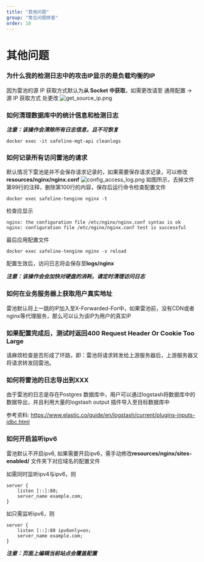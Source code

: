 ```yaml
---
title: "其他问题"
group: "常见问题排查"
order: 10
---
```


# 其他问题
### 为什么我的检测日志中的攻击IP显示的是负载均衡的IP
因为雷池的源 IP 获取方式默认为**从 Socket 中获取**，如需更改请至 通用配置 -> 源 IP 获取方式 处更改
![get_source_ip.png](/images/docs/get_source_ip.png)

### 如何清理数据库中的统计信息和检测日志

***注意：该操作会清除所有日志信息，且不可恢复***

```shell
docker exec -it safeline-mgt-api cleanlogs
```


### 如何记录所有访问雷池的请求
默认情况下雷池是并不会保存请求记录的，如果需要保存请求记录，可以修改**resources/nginx/nginx.conf**
![config_access_log.png](/images/docs/config_access_log.png)
如图所示，去掉文件第99行的注释，删除第100行的内容，保存后运行命令检查配置文件
```shell
docker exec safeline-tengine nginx -t
```
检查应显示
```shell
nginx: the configuration file /etc/nginx/nginx.conf syntax is ok
nginx: configuration file /etc/nginx/nginx.conf test is successful
```
最后应用配置文件
```shell
docker exec safeline-tengine nginx -s reload
```
配置生效后，访问日志将会保存至**logs/nginx**

***注意：该操作会会加快对硬盘的消耗，请定时清理访问日志***

### 如何在业务服务器上获取用户真实地址
雷池默认将上一跳的IP加入至X-Forwarded-For中，如果雷池前，没有CDN或者nginx等代理服务，那么可以认为该IP为用户的真实IP

### 如果配置完成后，测试时返回400 Request Header Or Cookie Too Large
请麻烦检查是否形成了环路，即：雷池将请求转发给上游服务器后，上游服务器又将请求转发回雷池。

### 如何将雷池的日志导出到XXX
由于雷池的日志是存在Postgres 数据库中，用户可以通过logstash将数据库中的数据导出，并且利用大量的logstash output 插件导入至目标数据库中

参考资料: https://www.elastic.co/guide/en/logstash/current/plugins-inputs-jdbc.html

### 如何开启监听ipv6
雷池默认不开启ipv6, 如果需要开启ipv6，需手动修改**resources/nginx/sites-enabled/** 文件夹下对应域名的配置文件

如需同时监听ipv4与ipv6，则
```shell
server {
    listen [::]:80;
    server_name example.com;
}
```

如只需监听ipv6，则
```shell
server {
    listen [::]:80 ipv6only=on;
    server_name example.com;
}
```
***注意：页面上编辑当前站点会覆盖配置***